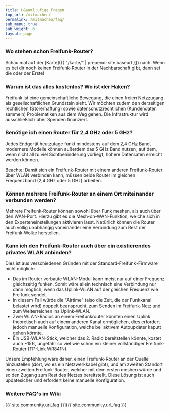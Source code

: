 ```yaml
---
title: H&auml;ufige Fragen
top_url: /mitmachen/
permalink: /mitmachen/faq/
sub_menu: true
sub_weight: 6
layout: page
---
```


### Wo stehen schon Freifunk-Router?

Schau mal auf der [Karte]({{ "/karte/" | prepend: site.baseurl }}) nach. Wenn es bei dir noch keinen Freifunk-Router in der Nachbarschaft gibt, dann sei die oder der Erste!

### Warum ist das alles kostenlos? Wo ist der Haken?

Freifunk ist eine gemeinschaftliche Bewegung, die einen freien Netzzugang als gesellschaftlichen Grundstein sieht. Wir m&ouml;chten zudem den derzeitigen rechtlichen (St&ouml;rerhaftung) sowie datenschutzrechtlichen (Kundendaten sammeln) Problematiken aus dem Weg gehen. Die Infrastruktur wird ausschließlich &uuml;ber Spenden finanziert.

### Ben&ouml;tige ich einen Router f&uuml;r 2,4 GHz oder 5 GHz?

Jedes Endger&auml;t heutzutage funkt mindestens auf dem 2,4 GHz Band, modernere Modelle k&ouml;nnen außerdem das 5 GHz Band nutzen, auf dem, wenn nicht allzu viel Sichtbehinderung vorliegt, h&ouml;here Datenraten erreicht werden k&ouml;nnen.

Beachte: Damit sich ein Freifunk-Router mit einem anderen Freifunk-Router &uuml;ber WLAN verbinden kann, m&uuml;ssen beide Router im gleichen Frequenzband (2,4 GHz oder 5 GHz) arbeiten.

### K&ouml;nnen mehrere Freifunk-Router an einem Ort miteinander verbunden werden?

Mehrere Freifunk-Router k&ouml;nnen sowohl &uuml;ber Funk meshen, als auch &uuml;ber den WAN-Port. Hierzu gibt es die Mesh-on-WAN-Funktion, welche sich in den Experteneinstellungen aktivieren l&auml;sst. Nat&uuml;rlich k&ouml;nnen die Router auch v&ouml;llig unabh&auml;ngig voneinander eine Verbindung zum Rest der Freifunk-Wolke herstellen.

### Kann ich den Freifunk-Router auch &uuml;ber ein existierendes privates WLAN anbinden?

Dies ist aus verschiedenen Gr&uuml;nden mit der Standard-Freifunk-Firmware nicht m&ouml;glich:

 - Das im Router verbaute WLAN-Modul kann meist nur auf einer Frequenz gleichzeitig funken. Somit w&auml;re allein technisch eine Verbindung nur dann m&ouml;glich, wenn das Uplink-WLAN auf der gleichen Frequenz wie Freifunk sendet.
 - In diesem Fall w&uuml;rde die "Airtime" (also die Zeit, die der Funkkanal belastet wird) doppelt beansprucht, zum Senden im Freifunk-Netz und zum Weiterreichen ins Uplink-WLAN.
 - Zwei WLAN-Radios an einem Freifunkrouter k&ouml;nnten einen Uplink theoretisch auch auf einem anderen Kanal erm&ouml;glichen, dies erfordert jedoch manuelle Konfiguration, welche bei aktivem Autoupdater kaputt gehen k&ouml;nnte.
 - Ein USB-WLAN-Stick, welcher das 2. Radio bereitstellen k&ouml;nnte, kostet auch ~15€, ungef&auml;hr so viel wie schon ein kleiner vollst&auml;ndiger Freifunk-Router (TP-Link WR841N).

Unsere Empfehlung w&auml;re daher, einen Freifunk-Router an der Quelle hinzustellen (dort, wo es ein Netzwerkkabel gibt), und am zweiten Standort einen zweiten Freifunk-Router, welcher mit dem ersten meshen w&uuml;rde und so den Zugang zum Rest des Netzes bereitstellt. Diese L&ouml;sung ist auch updatesicher und erfordert keine manuelle Konfiguration.

### Weitere FAQ's im Wiki

[{{ site.community.url_faq }}]({{ site.community.url_faq }})


